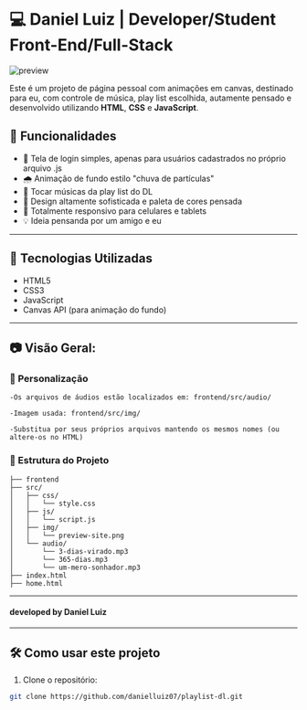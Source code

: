 # 💻 Daniel Luiz | Developer/Student Front-End/Full-Stack

![preview](src/img/preview-site.png)

Este é um projeto de página pessoal com animações em canvas, destinado para eu, com controle de música, play list escolhida, autamente pensado e desenvolvido utilizando **HTML**, **CSS** e **JavaScript**.

## 🧠 Funcionalidades

- 🎥 Tela de login simples, apenas para usuários cadastrados no próprio arquivo .js
- 🌧️ Animação de fundo estilo "chuva de partículas"
- 🎵 Tocar músicas da play list do DL
- 🧭 Design altamente sofisticada e paleta de cores pensada
- 📱 Totalmente responsivo para celulares e tablets
- 💡 Ideia pensanda por um amigo e eu

---

## 🚀 Tecnologias Utilizadas

- HTML5
- CSS3
- JavaScript
- Canvas API (para animação do fundo)

---

## 📷 Visão Geral:

### 🎵 Personalização

    -Os arquivos de áudios estão localizados em: frontend/src/audio/

    -Imagem usada: frontend/src/img/

    -Substitua por seus próprios arquivos mantendo os mesmos nomes (ou altere-os no HTML)


### 📁 Estrutura do Projeto

    ├── frontend
    ├── src/
    │   ├── css/
    │   │   └── style.css
    │   ├── js/
    │   │   └── script.js
    │   ├── img/
    │   │   └── preview-site.png
    │   └── audio/
    │       └── 3-dias-virado.mp3
    │       └── 365-dias.mp3
    │       └── um-mero-sonhador.mp3
    ├── index.html
    ├── home.html
---

#### developed by Daniel Luiz

---

## 🛠 Como usar este projeto

1. Clone o repositório:

```bash
git clone https://github.com/danielluiz07/playlist-dl.git

